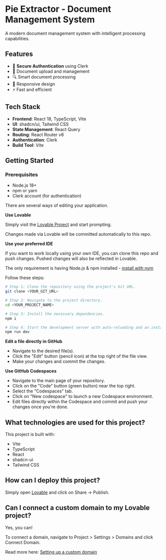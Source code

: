 # Pie Extractor - Document Management System

A modern document management system with intelligent processing capabilities.

## Features

- 🔐 **Secure Authentication** using Clerk
- 📂 Document upload and management
- 🔍 Smart document processing
- 📱 Responsive design
- ⚡ Fast and efficient

## Tech Stack

- **Frontend**: React 18, TypeScript, Vite
- **UI**: shadcn/ui, Tailwind CSS
- **State Management**: React Query
- **Routing**: React Router v6
- **Authentication**: Clerk
- **Build Tool**: Vite

## Getting Started

### Prerequisites

- Node.js 18+
- npm or yarn
- Clerk account (for authentication)

There are several ways of editing your application.

**Use Lovable**

Simply visit the [Lovable Project](https://lovable.dev/projects/96d287ac-f449-4419-bf21-b89998305a98) and start prompting.

Changes made via Lovable will be committed automatically to this repo.

**Use your preferred IDE**

If you want to work locally using your own IDE, you can clone this repo and push changes. Pushed changes will also be reflected in Lovable.

The only requirement is having Node.js & npm installed - [install with nvm](https://github.com/nvm-sh/nvm#installing-and-updating)

Follow these steps:

```sh
# Step 1: Clone the repository using the project's Git URL.
git clone <YOUR_GIT_URL>

# Step 2: Navigate to the project directory.
cd <YOUR_PROJECT_NAME>

# Step 3: Install the necessary dependencies.
npm i

# Step 4: Start the development server with auto-reloading and an instant preview.
npm run dev
```

**Edit a file directly in GitHub**

- Navigate to the desired file(s).
- Click the "Edit" button (pencil icon) at the top right of the file view.
- Make your changes and commit the changes.

**Use GitHub Codespaces**

- Navigate to the main page of your repository.
- Click on the "Code" button (green button) near the top right.
- Select the "Codespaces" tab.
- Click on "New codespace" to launch a new Codespace environment.
- Edit files directly within the Codespace and commit and push your changes once you're done.

## What technologies are used for this project?

This project is built with:

- Vite
- TypeScript
- React
- shadcn-ui
- Tailwind CSS

## How can I deploy this project?

Simply open [Lovable](https://lovable.dev/projects/96d287ac-f449-4419-bf21-b89998305a98) and click on Share -> Publish.

## Can I connect a custom domain to my Lovable project?

Yes, you can!

To connect a domain, navigate to Project > Settings > Domains and click Connect Domain.

Read more here: [Setting up a custom domain](https://docs.lovable.dev/tips-tricks/custom-domain#step-by-step-guide)
